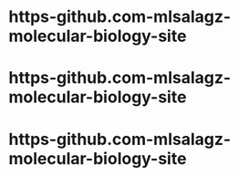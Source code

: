 # https-github.com-mlsalagz-molecular-biology-site
# https-github.com-mlsalagz-molecular-biology-site
# https-github.com-mlsalagz-molecular-biology-site

